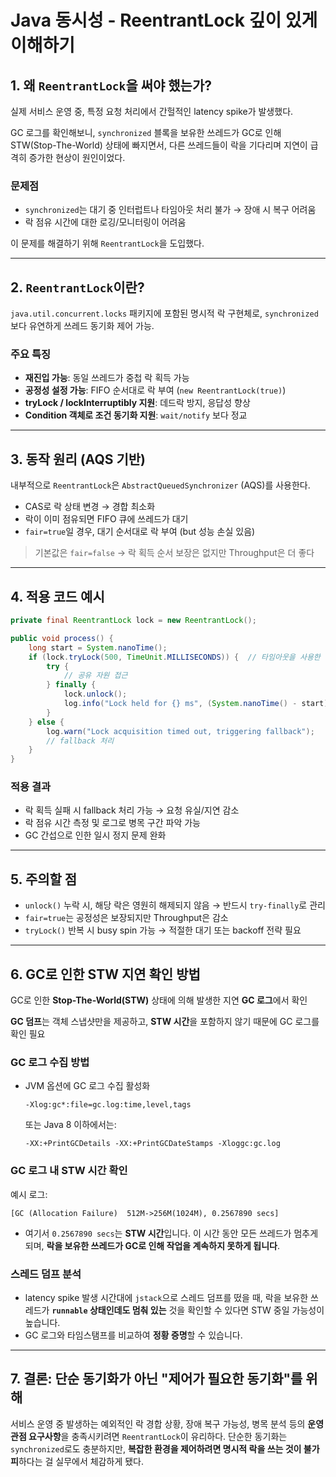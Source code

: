 # Java 동시성 - ReentrantLock 깊이 있게 이해하기

## 1. 왜 `ReentrantLock`을 써야 했는가?

실제 서비스 운영 중, 특정 요청 처리에서 간헐적인 latency spike가 발생했다. 

GC 로그를 확인해보니, `synchronized` 블록을 보유한 쓰레드가 GC로 인해 STW(Stop-The-World) 상태에 빠지면서, 다른 쓰레드들이 락을 기다리며 지연이 급격히 증가한 현상이 원인이었다.

### 문제점
- `synchronized`는 대기 중 인터럽트나 타임아웃 처리 불가 → 장애 시 복구 어려움
- 락 점유 시간에 대한 로깅/모니터링이 어려움

이 문제를 해결하기 위해 `ReentrantLock`을 도입했다.

---

## 2. `ReentrantLock`이란?

`java.util.concurrent.locks` 패키지에 포함된 명시적 락 구현체로, `synchronized`보다 유연하게 쓰레드 동기화 제어 가능.

### 주요 특징
- **재진입 가능**: 동일 쓰레드가 중첩 락 획득 가능
- **공정성 설정 가능**: FIFO 순서대로 락 부여 (`new ReentrantLock(true)`)
- **tryLock / lockInterruptibly 지원**: 데드락 방지, 응답성 향상
- **Condition 객체로 조건 동기화 지원**: `wait/notify` 보다 정교

---

## 3. 동작 원리 (AQS 기반)

내부적으로 `ReentrantLock`은 `AbstractQueuedSynchronizer` (AQS)를 사용한다.

- CAS로 락 상태 변경 → 경합 최소화
- 락이 이미 점유되면 FIFO 큐에 쓰레드가 대기
- `fair=true`일 경우, 대기 순서대로 락 부여 (but 성능 손실 있음)

> 기본값은 `fair=false` → 락 획득 순서 보장은 없지만 Throughput은 더 좋다

---

## 4. 적용 코드 예시

```java
private final ReentrantLock lock = new ReentrantLock();

public void process() {
    long start = System.nanoTime();
    if (lock.tryLock(500, TimeUnit.MILLISECONDS)) {  // 타임아웃을 사용한 예시
        try {
            // 공유 자원 접근
        } finally {
            lock.unlock();
            log.info("Lock held for {} ms", (System.nanoTime() - start) / 1_000_000);
        }
    } else {
        log.warn("Lock acquisition timed out, triggering fallback");
        // fallback 처리
    }
}
```

### 적용 결과

- 락 획득 실패 시 fallback 처리 가능 → 요청 유실/지연 감소
- 락 점유 시간 측정 및 로그로 병목 구간 파악 가능
- GC 간섭으로 인한 일시 정지 문제 완화

------

## 5. 주의할 점

- `unlock()` 누락 시, 해당 락은 영원히 해제되지 않음 → 반드시 `try-finally`로 관리
- `fair=true`는 공정성은 보장되지만 Throughput은 감소
- `tryLock()` 반복 시 busy spin 가능 → 적절한 대기 또는 backoff 전략 필요

------

## 6. GC로 인한 STW 지연 확인 방법

GC로 인한 **Stop-The-World(STW)** 상태에 의해 발생한 지연 **GC 로그**에서 확인

**GC 덤프**는 객체 스냅샷만을 제공하고, **STW 시간**을 포함하지 않기 때문에 GC 로그를 확인 필요

### GC 로그 수집 방법

- JVM 옵션에 GC 로그 수집 활성화

  ```
  -Xlog:gc*:file=gc.log:time,level,tags
  ```

  또는 Java 8 이하에서는:

  ```
  -XX:+PrintGCDetails -XX:+PrintGCDateStamps -Xloggc:gc.log
  ```

### GC 로그 내 STW 시간 확인

예시 로그:

```
[GC (Allocation Failure)  512M->256M(1024M), 0.2567890 secs]
```

- 여기서 `0.2567890 secs`는 **STW 시간**입니다. 이 시간 동안 모든 쓰레드가 멈추게 되며, **락을 보유한 쓰레드가 GC로 인해 작업을 계속하지 못하게 됩니다**.

### 스레드 덤프 분석

- latency spike 발생 시간대에 `jstack`으로 스레드 덤프를 떴을 때, 락을 보유한 쓰레드가 **`runnable` 상태인데도 멈춰 있는** 것을 확인할 수 있다면 STW 중일 가능성이 높습니다.
- GC 로그와 타임스탬프를 비교하여 **정황 증명**할 수 있습니다.

------

## 7. 결론: 단순 동기화가 아닌 "제어가 필요한 동기화"를 위해

서비스 운영 중 발생하는 예외적인 락 경합 상황, 장애 복구 가능성, 병목 분석 등의 **운영 관점 요구사항**을 충족시키려면 `ReentrantLock`이 유리하다. 단순한 동기화는 `synchronized`로도 충분하지만, **복잡한 환경을 제어하려면 명시적 락을 쓰는 것이 불가피**하다는 걸 실무에서 체감하게 됐다.